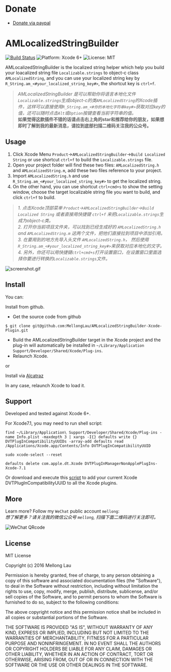 Donate
===========

* [Donate via paypal](https://paypal.me/mellonglau)

AMLocalizedStringBuilder
==================

<p align="left">

<a href="https://travis-ci.org/MellongLau/AMLocalizedStringBuilder-Xcode-Plugin"><img src="https://travis-ci.org/MellongLau/AMLocalizedStringBuilder-Xcode-Plugin.svg" alt="Build Status" /></a>
<img src="https://img.shields.io/badge/platform-Xcode%206%2B-blue.svg?style=flat" alt="Platform: Xcode 6+"/>
<img src="http://img.shields.io/badge/license-MIT-lightgrey.svg?style=flat" alt="License: MIT" />

</p>

AMLocalizedStringBuilder is the localized string helper which help you build your loacalized string file `Localizable.strings` to object-c class `AMLocalizedString`, and you can use your localized string key by `R_String.am_<#your_localized_string_key#>`, the shortcut key is `ctrl+f`.

> *AMLocalizedStringBuilder 是可以帮助你将语言本地化文件`Localizable.strings`生成object-c的类`AMLocalizedString`的Xcode插件，这样可以直接使用`R_String.am_<#你的本地化字符串key#>`获取对应key的值，还可以随时点击`Alt`或`Option`按键查看当前字符串的值。*  
**如果觉得这款插件不错的话请点击右上角的star和推荐给你的朋友，如果想即时了解到我的最新消息，请拉到底部扫描二维码关注我的公众号。**

## Usage
1. Click Xcode Menu `Product`->`AMLocalizedStringBuilder`->`Build Localized String` or use shortcut `ctrl+f` to build the `Localizable.strings` file.  
2. Open your project folder will find these two files: `AMLocalizedString.h` and `AMLocalizedString.m`, add these two files reference to your project.  
3. Import `AMLocalizedString.h` and use `R_String.am_<#your_localized_string_key#>` to get the localized string.   
4. On the other hand, you can use shortcut `ctrl+cmd+s` to show the setting window, choose the target localizable string file you want to build, and click `ctrl+f` to build.  

> *1. 点击Xcode顶部菜单 `Product`->`AMLocalizedStringBuilder`->`Build Localized String` 或者直接用快捷键 `ctrl+f` 来把`Localizable.strings`生成为object-c类。*  
  *2. 打开你当前项目文件夹，可以找到已经生成好的 `AMLocalizedString.h` and `AMLocalizedString.m` 这两个文件，把他们直接拉到项目中添加引用。*  
*3. 在要用到的地方先导入头文件 `AMLocalizedString.h`， 然后使用`R_String.am_<#your_localized_string_key#>`来获取对应本地化的文字。*  
*4. 另外，你还可以用快捷键`ctrl+cmd+s`打开设置窗口，在设置窗口里面选择你要进行转换的`Localizable.strings`文件。*

![screenshot.gif](https://raw.github.com/MellongLau/AMLocalizedStringBuilder-Xcode-Plugin/master/Screenshots/screenshot.gif)

## Install

You can:

Install from github.

* Get the source code from github

`$ git clone git@github.com:MellongLau/AMLocalizedStringBuilder-Xcode-Plugin.git`

* Build the AMLocalizedStringBuilder target in the Xcode project and the plug-in will automatically be installed in `~/Library/Application Support/Developer/Shared/Xcode/Plug-ins`.
* Relaunch Xcode.

or

Install via [Alcatraz](http://alcatraz.io/)

In any case, relaunch Xcode to load it.


## Support

Developed and tested against Xcode 6+.

For Xcode7.1, you may need to run shell script:
```shell
find ~/Library/Application\ Support/Developer/Shared/Xcode/Plug-ins -name Info.plist -maxdepth 3 | xargs -I{} defaults write {} DVTPlugInCompatibilityUUIDs -array-add defaults read /Applications/Xcode.app/Contents/Info DVTPlugInCompatibilityUUID

sudo xcode-select --reset

defaults delete com.apple.dt.Xcode DVTPlugInManagerNonApplePlugIns-Xcode-7.1

```

Or download and execute this [script](https://github.com/cielpy/RPAXU) to add your current Xcode DVTPlugInCompatibilityUUID to all the Xcode plugins.

## More
Learn more? Follow my `WeChat` public account `mellong`:  
*想了解更多？请关注我的微信公众号 `mellong`, 扫描下面二维码进行关注即可。*

![WeChat QRcode](http://www.devlong.com/blogImages/qrcode_for_mellong.jpg)

## License

MIT License

Copyright (c) 2016 Mellong Lau

Permission is hereby granted, free of charge, to any person obtaining a copy
of this software and associated documentation files (the "Software"), to deal
in the Software without restriction, including without limitation the rights
to use, copy, modify, merge, publish, distribute, sublicense, and/or sell
copies of the Software, and to permit persons to whom the Software is
furnished to do so, subject to the following conditions:

The above copyright notice and this permission notice shall be included in all
copies or substantial portions of the Software.

THE SOFTWARE IS PROVIDED "AS IS", WITHOUT WARRANTY OF ANY KIND, EXPRESS OR
IMPLIED, INCLUDING BUT NOT LIMITED TO THE WARRANTIES OF MERCHANTABILITY,
FITNESS FOR A PARTICULAR PURPOSE AND NONINFRINGEMENT. IN NO EVENT SHALL THE
AUTHORS OR COPYRIGHT HOLDERS BE LIABLE FOR ANY CLAIM, DAMAGES OR OTHER
LIABILITY, WHETHER IN AN ACTION OF CONTRACT, TORT OR OTHERWISE, ARISING FROM,
OUT OF OR IN CONNECTION WITH THE SOFTWARE OR THE USE OR OTHER DEALINGS IN THE
SOFTWARE.
